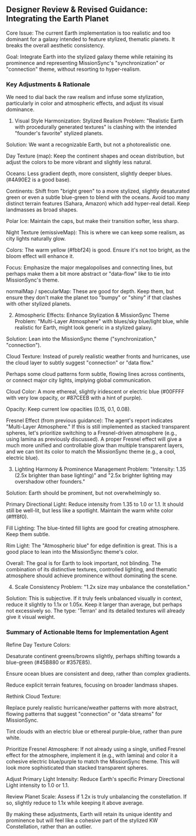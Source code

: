 ## Designer Review & Revised Guidance: Integrating the Earth Planet
Core Issue: The current Earth implementation is too realistic and too dominant for a galaxy intended to feature stylized, thematic planets. It breaks the overall aesthetic consistency.

Goal: Integrate Earth into the stylized galaxy theme while retaining its prominence and representing MissionSync's "synchronization" or "connection" theme, without resorting to hyper-realism.

### Key Adjustments & Rationale
We need to dial back the raw realism and infuse some stylization, particularly in color and atmospheric effects, and adjust its visual dominance.

1. Visual Style Harmonization: Stylized Realism
Problem: "Realistic Earth with procedurally generated textures" is clashing with the intended "founder's favorite" stylized planets.

Solution: We want a recognizable Earth, but not a photorealistic one.

Day Texture (map): Keep the continent shapes and ocean distribution, but adjust the colors to be more vibrant and slightly less natural.

Oceans: Less gradient depth, more consistent, slightly deeper blues. (#4A90E2 is a good base).

Continents: Shift from "bright green" to a more stylized, slightly desaturated green or even a subtle blue-green to blend with the oceans. Avoid too many distinct terrain features (Sahara, Amazon) which add hyper-real detail. Keep landmasses as broad shapes.

Polar Ice: Maintain the caps, but make their transition softer, less sharp.

Night Texture (emissiveMap): This is where we can keep some realism, as city lights naturally glow.

Colors: The warm yellow (#fbbf24) is good. Ensure it's not too bright, as the bloom effect will enhance it.

Focus: Emphasize the major megalopolises and connecting lines, but perhaps make them a bit more abstract or "data-flow" like to tie into MissionSync's theme.

normalMap / specularMap: These are good for depth. Keep them, but ensure they don't make the planet too "bumpy" or "shiny" if that clashes with other stylized planets.

2. Atmospheric Effects: Enhance Stylization & MissionSync Theme
Problem: "Multi-Layer Atmosphere" with blues/sky blue/light blue, while realistic for Earth, might look generic in a stylized galaxy.

Solution: Lean into the MissionSync theme ("synchronization," "connection").

Cloud Texture: Instead of purely realistic weather fronts and hurricanes, use the cloud layer to subtly suggest "connection" or "data flow."

Perhaps some cloud patterns form subtle, flowing lines across continents, or connect major city lights, implying global communication.

Cloud Color: A more ethereal, slightly iridescent or electric blue (#00FFFF with very low opacity, or #87CEEB with a hint of purple).

Opacity: Keep current low opacities (0.15, 0.1, 0.08).

Fresnel Effect (from previous guidance): The agent's report indicates "Multi-Layer Atmosphere." If this is still implemented as stacked transparent spheres, let's prioritize switching to a Fresnel-driven atmosphere (e.g., using lamina as previously discussed). A proper Fresnel effect will give a much more unified and controllable glow than multiple transparent layers, and we can tint its color to match the MissionSync theme (e.g., a cool, electric blue).

3. Lighting Harmony & Prominence Management
Problem: "Intensity: 1.35 (2.5x brighter than base lighting)" and "2.5x brighter lighting may overshadow other founders."

Solution: Earth should be prominent, but not overwhelmingly so.

Primary Directional Light: Reduce intensity from 1.35 to 1.0 or 1.1. It should still be well-lit, but less like a spotlight. Maintain the warm white color (#fff8f0).

Fill Lighting: The blue-tinted fill lights are good for creating atmosphere. Keep them subtle.

Rim Light: The "Atmospheric blue" for edge definition is great. This is a good place to lean into the MissionSync theme's color.

Overall: The goal is for Earth to look important, not blinding. The combination of its distinctive textures, controlled lighting, and thematic atmosphere should achieve prominence without dominating the scene.

4. Scale Consistency
Problem: "1.2x size may unbalance the constellation."

Solution: This is subjective. If it truly feels unbalanced visually in context, reduce it slightly to 1.1x or 1.05x. Keep it larger than average, but perhaps not excessively so. The type: 'Terran' and its detailed textures will already give it visual weight.

### Summary of Actionable Items for Implementation Agent
Refine Day Texture Colors:

Desaturate continent greens/browns slightly, perhaps shifting towards a blue-green (#45B880 or #357E85).

Ensure ocean blues are consistent and deep, rather than complex gradients.

Reduce explicit terrain features, focusing on broader landmass shapes.

Rethink Cloud Texture:

Replace purely realistic hurricane/weather patterns with more abstract, flowing patterns that suggest "connection" or "data streams" for MissionSync.

Tint clouds with an electric blue or ethereal purple-blue, rather than pure white.

Prioritize Fresnel Atmosphere: If not already using a single, unified Fresnel effect for the atmosphere, implement it (e.g., with lamina) and color it a cohesive electric blue/purple to match the MissionSync theme. This will look more sophisticated than stacked transparent spheres.

Adjust Primary Light Intensity: Reduce Earth's specific Primary Directional Light intensity to 1.0 or 1.1.

Review Planet Scale: Assess if 1.2x is truly unbalancing the constellation. If so, slightly reduce to 1.1x while keeping it above average.

By making these adjustments, Earth will retain its unique identity and prominence but will feel like a cohesive part of the stylized KW Constellation, rather than an outlier.